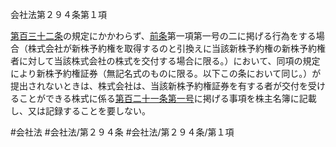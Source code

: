 会社法第２９４条第１項

[第百三十二条](会社法＿＿＿＿第１３２条)の規定にかかわらず、[前条](会社法＿＿＿＿第２９３条第１項)第一項第一号の二に掲げる行為をする場合（株式会社が新株予約権を取得するのと引換えに当該新株予約権の新株予約権者に対して当該株式会社の株式を交付する場合に限る。）において、同項の規定により新株予約権証券（無記名式のものに限る。以下この条において同じ。）が提出されないときは、株式会社は、当該新株予約権証券を有する者が交付を受けることができる株式に係る[第百二十一条](会社法＿＿＿＿第１２１条)[第一号](会社法＿＿＿＿第２９４条第１項第１号)に掲げる事項を株主名簿に記載し、又は記録することを要しない。

#会社法
#会社法/第２９４条
#会社法/第２９４条/第１項
